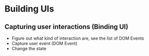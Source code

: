 # Building UIs

## Capturing user interactions (Binding UI)

- Figure out what kind of interaction are, see the list of DOM Events
- Capture user event (DOM Event)
- Change the state
